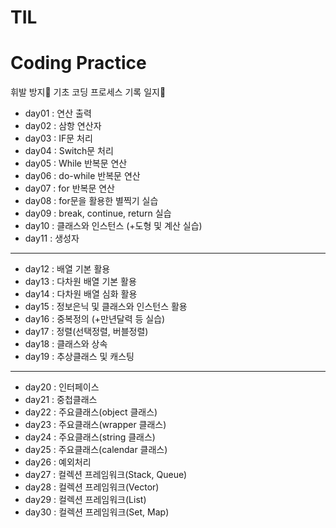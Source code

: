 # TIL

# Coding Practice
휘발 방지🎈 기초 코딩 프로세스 기록 일지🔨
- day01 : 연산 출력
- day02 : 삼항 연산자
- day03 : IF문 처리
- day04 : Switch문 처리
- day05 : While 반복문 연산
- day06 : do-while 반복문 연산
- day07 : for 반복문 연산
- day08 : for문을 활용한 별찍기 실습
- day09 : break, continue, return 실습
- day10 : 클래스와 인스턴스 (+도형 및 계산 실습)
- day11 : 생성자
-----------------------------------------------
- day12 : 배열 기본 활용
- day13 : 다차원 배열 기본 활용
- day14 : 다차원 배열 심화 활용
- day15 : 정보은닉 및 클래스와 인스턴스 활용
- day16 : 중복정의 (+만년달력 등 실습)
- day17 : 정렬(선택정렬, 버블정렬)
- day18 : 클래스와 상속
- day19 : 추상클래스 및 캐스팅
-----------------------------------------------
- day20 : 인터페이스
- day21 : 중첩클래스
- day22 : 주요클래스(object 클래스)
- day23 : 주요클래스(wrapper 클래스)
- day24 : 주요클래스(string 클래스)
- day25 : 주요클래스(calendar 클래스)
- day26 : 예외처리
- day27 : 컬렉션 프레임워크(Stack, Queue)
- day28 : 컬렉션 프레임워크(Vector)
- day29 : 컬렉션 프레임워크(List)
- day30 : 컬렉션 프레임워크(Set, Map)
